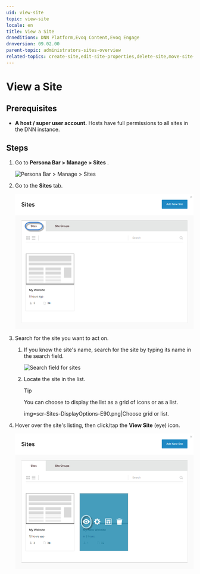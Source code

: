 ```yaml
---
uid: view-site
topic: view-site
locale: en
title: View a Site
dnneditions: DNN Platform,Evoq Content,Evoq Engage
dnnversion: 09.02.00
parent-topic: administrators-sites-overview
related-topics: create-site,edit-site-properties,delete-site,move-site-to-another-server
---
```


# View a Site

## Prerequisites

*   **A host / super user account.** Hosts have full permissions to all sites in the DNN instance.

## Steps

1.  Go to **Persona Bar \> Manage \> Sites** .
    
    ![Persona Bar > Manage > Sites](/images/scr-pbar-host-Manage-E91.png)
    
2.  Go to the **Sites** tab.
    
      
    
    ![](/images/scr-Sites-SitesTab-E90.png)
    
      
    
3.  Search for the site you want to act on.
    1.  If you know the site's name, search for the site by typing its name in the search field.
        
          
        
        ![Search field for sites](/images/scr-Sites-Search-E90.png)
        
          
        
    2.  Locate the site in the list.
        
        > [!Tip]
        > You can choose to display the list as a grid of icons or as a list.
        
        img=scr-Sites-DisplayOptions-E90.png|Choose grid or list.
        
4.  Hover over the site's listing, then click/tap the **View Site** (eye) icon.
    
      
    
    ![](/images/scr-Sites-Sites-SiteIcons-View-E90.png)